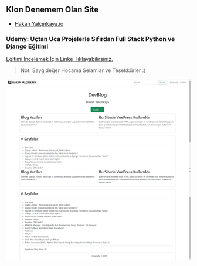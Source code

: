 ## Klon Denemem Olan Site
- [Hakan Yalçınkaya.io](https://hakanyalcinkaya.github.io/)

### Udemy: Uçtan Uca Projelerle Sıfırdan Full Stack Python ve Django Eğitimi
[Eğitimi İncelemek İçin Linke Tıklayabilirsiniz.](http://lnk.ktlzr.co/gtrpdj)

> Not: Saygıdeğer Hocama Selamlar ve Teşekkürler :)

![Link](https://raw.githubusercontent.com/Semihocakli/Bolumsonucalismalarim/main/BootStrap-deneme1/img/anasayfa1.png)
![Link](https://raw.githubusercontent.com/Semihocakli/Bolumsonucalismalarim/main/BootStrap-deneme1/img/anasayfa2.png)
